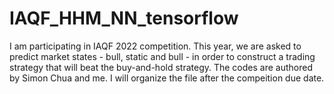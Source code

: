 # IAQF_HHM_NN_tensorflow
I am participating in IAQF 2022 competition. This year, we are asked to predict market states - bull, static and bull - in order to construct a trading strategy that will beat the buy-and-hold strategy. The codes are authored by Simon Chua and me. I will organize the file after the compeition due date.
